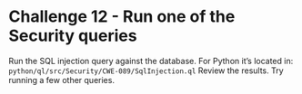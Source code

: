 # Challenge 12 - Run one of the Security queries

Run the SQL injection query against the database. For Python it’s located in:
`python/ql/src/Security/CWE-089/SqlInjection.ql`
Review the results. Try running a few other queries.
